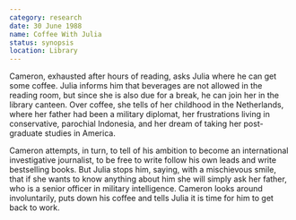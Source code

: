 ```yaml
---
category: research
date: 30 June 1988
name: Coffee With Julia
status: synopsis
location: Library
---
```

Cameron, exhausted after hours of reading, asks Julia where he can get some coffee. Julia informs him that beverages are not allowed in the reading room, but since she is also due for a break, he can join her in the library canteen. Over coffee, she tells of her childhood in the Netherlands, where her father had been a military diplomat, her frustrations living in conservative, parochial Indonesia, and her dream of taking her post-graduate studies in America. 

Cameron attempts, in turn, to tell of his ambition to 
become an international investigative journalist, to be free to write
follow his own leads and write bestselling books. But Julia stops him,
saying, with a mischievous smile, that if she wants to know anything
about him she will simply ask her father, who is a senior officer in
military intelligence. Cameron looks around
involuntarily, puts down his coffee and tells Julia it is time for him to get back to work.

